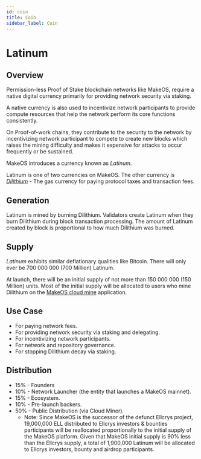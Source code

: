 ```yaml
---
id: coin
title: Coin
sidebar_label: Coin
---
```


# Latinum

## Overview

Permission-less Proof of Stake blockchain networks like MakeOS, require a native digital currency primarily for providing network security via staking. 

A native currency is also used to incentivize network participants to provide compute resources that help the network perform its core functions consistently.

On Proof-of-work chains, they contribute to the security to the network by incentivizing network participant to compete to create new blocks which raises the mining difficulty and makes it expensive for attacks to occur frequently or be sustained.

MakeOS introduces a currency known as _Latinum_. 

Latinum is one of two currencies on MakeOS. The other currency is [_Dilithium_](dilithium.md) _-_ The gas currency for paying protocol taxes and transaction fees.

## Generation

Latinum is mined by burning Dilithium. Validators create Latinum when they burn Dilithium during block transaction processing. The amount of Latinum created by block is proportional to how much Dilithium was burned. 

## Supply

_Latinum_ exhibits similar deflationary qualities like Bitcoin. There will only ever be 700 000 000 \(700 Million\) Latinum. 

At launch, there will be an initial supply of not more than 150 000 000 \(150 Million\) units. Most of the initial supply will be allocated to users who mine Dilithium on the [MakeOS cloud mine](https://mine.makeos.org) application.

## Use Case

* For paying network fees.
* For providing network security via staking and delegating.
* For incentivizing network participants.
* For network and repository governance.
* For stopping Dilithium decay via staking. 

## Distribution

* 15% - Founders
* 10% - Network Launcher \(the entity that launches a MakeOS mainnet\).
* 15% - Ecosystem.
* 10% - Pre-launch backers.
* 50% - Public Distribution \(via Cloud Miner\).
  * Note: Since MakeOS is the successor of the defunct Ellcrys project, 19,000,000 ELL distributed to Ellcrys investors & bounties participants will be reallocated proportionally to the initial supply of the MakeOS platform. Given that MakeOS initial supply is 90% less than the Ellcrys supply, a total of 1,900,000 Latinum will be allocated to Ellcrys investors, bounty and airdrop participants. 

